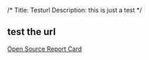 /*
Title: Testurl
Description: this is just a test
*/

## test the url

[Open Source Report Card](ios:http://dev.connectingscouts.com/account/profile)